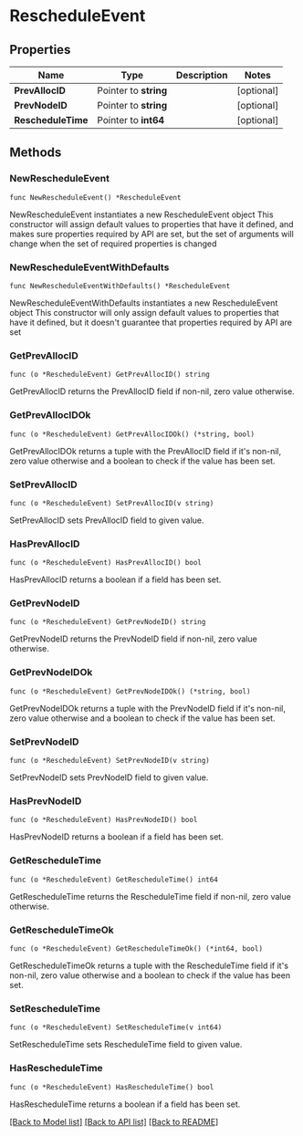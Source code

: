 # RescheduleEvent

## Properties

Name | Type | Description | Notes
------------ | ------------- | ------------- | -------------
**PrevAllocID** | Pointer to **string** |  | [optional] 
**PrevNodeID** | Pointer to **string** |  | [optional] 
**RescheduleTime** | Pointer to **int64** |  | [optional] 

## Methods

### NewRescheduleEvent

`func NewRescheduleEvent() *RescheduleEvent`

NewRescheduleEvent instantiates a new RescheduleEvent object
This constructor will assign default values to properties that have it defined,
and makes sure properties required by API are set, but the set of arguments
will change when the set of required properties is changed

### NewRescheduleEventWithDefaults

`func NewRescheduleEventWithDefaults() *RescheduleEvent`

NewRescheduleEventWithDefaults instantiates a new RescheduleEvent object
This constructor will only assign default values to properties that have it defined,
but it doesn't guarantee that properties required by API are set

### GetPrevAllocID

`func (o *RescheduleEvent) GetPrevAllocID() string`

GetPrevAllocID returns the PrevAllocID field if non-nil, zero value otherwise.

### GetPrevAllocIDOk

`func (o *RescheduleEvent) GetPrevAllocIDOk() (*string, bool)`

GetPrevAllocIDOk returns a tuple with the PrevAllocID field if it's non-nil, zero value otherwise
and a boolean to check if the value has been set.

### SetPrevAllocID

`func (o *RescheduleEvent) SetPrevAllocID(v string)`

SetPrevAllocID sets PrevAllocID field to given value.

### HasPrevAllocID

`func (o *RescheduleEvent) HasPrevAllocID() bool`

HasPrevAllocID returns a boolean if a field has been set.

### GetPrevNodeID

`func (o *RescheduleEvent) GetPrevNodeID() string`

GetPrevNodeID returns the PrevNodeID field if non-nil, zero value otherwise.

### GetPrevNodeIDOk

`func (o *RescheduleEvent) GetPrevNodeIDOk() (*string, bool)`

GetPrevNodeIDOk returns a tuple with the PrevNodeID field if it's non-nil, zero value otherwise
and a boolean to check if the value has been set.

### SetPrevNodeID

`func (o *RescheduleEvent) SetPrevNodeID(v string)`

SetPrevNodeID sets PrevNodeID field to given value.

### HasPrevNodeID

`func (o *RescheduleEvent) HasPrevNodeID() bool`

HasPrevNodeID returns a boolean if a field has been set.

### GetRescheduleTime

`func (o *RescheduleEvent) GetRescheduleTime() int64`

GetRescheduleTime returns the RescheduleTime field if non-nil, zero value otherwise.

### GetRescheduleTimeOk

`func (o *RescheduleEvent) GetRescheduleTimeOk() (*int64, bool)`

GetRescheduleTimeOk returns a tuple with the RescheduleTime field if it's non-nil, zero value otherwise
and a boolean to check if the value has been set.

### SetRescheduleTime

`func (o *RescheduleEvent) SetRescheduleTime(v int64)`

SetRescheduleTime sets RescheduleTime field to given value.

### HasRescheduleTime

`func (o *RescheduleEvent) HasRescheduleTime() bool`

HasRescheduleTime returns a boolean if a field has been set.


[[Back to Model list]](../README.md#documentation-for-models) [[Back to API list]](../README.md#documentation-for-api-endpoints) [[Back to README]](../README.md)


